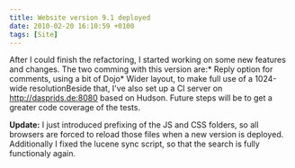 ```yaml
---
title: Website version 9.1 deployed
date: 2010-02-20 16:10:59 +0100
tags: [Site]
---
```


After I could finish the refactoring, I started working on some new features and changes.  The two comming with this version are:* Reply option for comments, using a bit of Dojo* Wider layout, to make full use of a 1024-wide resolutionBeside that, I've also set up a CI server on http://dasprids.de:8080 based on Hudson. Future steps will be to get a greater code coverage of the tests.

**Update:** I just introduced prefixing of the JS and CSS folders, so all browsers are forced to reload those files when a new version is deployed. Additionally I fixed the lucene sync script, so that the search is fully functionaly again.